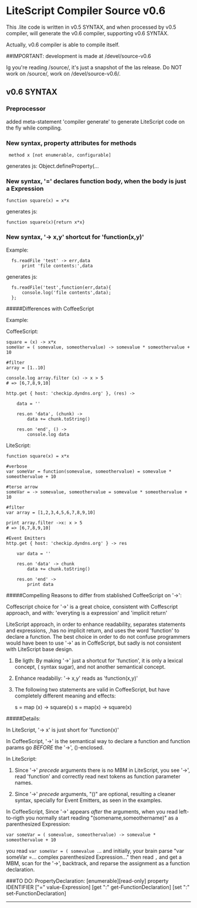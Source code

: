 LiteScript Compiler Source v0.6
===============================

This .lite code is written in v0.5 SYNTAX, and when processed by v0.5 compiler,
will generate the v0.6 compiler, supporting v0.6 SYNTAX. 

Actually, v0.6 compiler is able to compile itself.

##IMPORTANT: development is made at /devel/source-v0.6

Ig you're reading /source/, it's just a snapshot of the las release.
Do NOT work on /source/, work on /devel/source-v0.6/.


v0.6 SYNTAX
-----------

### Preprocessor

added meta-statement 'compiler generate' to generate LiteScript code on the fly
while compiling.


### New syntax, property attributes for methods

     method x [not enumerable, configurable]

generates js: Object.defineProperty(...


### New syntax, '=' declares function body, when the body is just a Expression

    function square(x) = x*x

generates js: 

    function square(x){return x*x}


### New syntax, '-> x,y' shortcut for 'function(x,y)'

Example:

      fs.readFile 'test' -> err,data
          print 'file contents:',data

generates js: 

      fs.readFile('test',function(err,data){
          console.log('file contents',data);
      };

#####Differences with CoffeeScript

Example:

CoffeeScript:

    square = (x) -> x*x
    someVar = ( somevalue, someothervalue) -> somevalue * someothervalue + 10

    #filter
    array = [1..10]

    console.log array.filter (x) -> x > 5
    # => [6,7,8,9,10]

    http.get { host: 'checkip.dyndns.org' }, (res) ->

        data = ''

        res.on 'data', (chunk) ->
            data += chunk.toString()

        res.on 'end', () ->
            console.log data

LiteScript:

    function square(x) = x*x

    #verbose
    var someVar = function(somevalue, someothervalue) = somevalue * someothervalue + 10    

    #terse arrow
    someVar = -> somevalue, someothervalue = somevalue * someothervalue + 10

    #filter
    var array = [1,2,3,4,5,6,7,8,9,10]

    print array.filter ->x: x > 5
    # => [6,7,8,9,10]

    #Event Emitters
    http.get { host: 'checkip.dyndns.org' } -> res

        var data = ''

        res.on 'data' -> chunk
            data += chunk.toString()

        res.on 'end' -> 
            print data


#####Compelling Reasons to differ from stablished CoffeeScript on '->': 

Coffescript choice for '->' is a great choice, consistent with Coffescript approach, 
and with: 'everyting is a expression' and 'implicit return'

LiteScript approach, in order to enhance readability, separates statements and expressions, 
,has no implicit return, and uses the word 'function' to declare a function.
The best choice in order to do not confuse programmers would have been 
to use '->' as in CoffeScript, but sadly is not consistent with LiteScript base design.

1. Be ligth: By making '->' just a shortcut for 'function', it is only a lexical concept, ( 
syntax sugar), and not another semantical concept. 

2. Enhance readabiliy: '-> x,y' reads as 'function(x,y)' 

3. The following two statements are valid in CoffeeScript, but 
   have completely different meaning and effects:

    s = map (x) -> square(x)
    s = map(x) -> square(x)    

#####Details:

In LiteScript, '-> x' is just short for 'function(x)'

In CoffeeScript, '->' is the semantical way to declare a function
and function params go *BEFORE* the '->', ()-enclosed.

In LiteScript:

1. Since '->' *precede* arguments there is no MBM in LiteScript, you see '->',
    read 'function' and correctly read next tokens as function parameter names.

3. Since '->' *precede* arguments, "()" are optional, resulting a cleaner syntax, 
    specially for Event Emitters, as seen in the examples.

In CoffeeScript, Since '->' appears *after* the arguments, when you read left-to-rigth
you normally start reading "(somename,someothername)" as a parenthesized Expression: 

    var someVar = ( somevalue, someothervalue) -> somevalue * someothervalue + 10
    
you read `var someVar = ( somevalue `... and initially, your brain parse 
"var someVar =... complex parenthesized Expression..." then read `,` 
and get a MBM, scan for the '->', backtrack, and reparse the assignment as 
a function declaration.


###TO DO:
PropertyDeclaration:
    [enumerable][read-only] property IDENTIFIER ["=" value-Expression]
                [get ":" get-FunctionDeclaration]
                [set ":" set-FunctionDeclaration]

---

